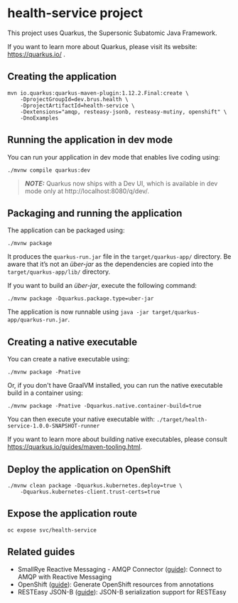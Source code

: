 # health-service project

This project uses Quarkus, the Supersonic Subatomic Java Framework.

If you want to learn more about Quarkus, please visit its website: https://quarkus.io/ .

## Creating the application

```shell script
mvn io.quarkus:quarkus-maven-plugin:1.12.2.Final:create \
    -DprojectGroupId=dev.brus.health \
    -DprojectArtifactId=health-service \
    -Dextensions="amqp, resteasy-jsonb, resteasy-mutiny, openshift" \
    -DnoExamples
```

## Running the application in dev mode

You can run your application in dev mode that enables live coding using:
```shell script
./mvnw compile quarkus:dev
```

> **_NOTE:_**  Quarkus now ships with a Dev UI, which is available in dev mode only at http://localhost:8080/q/dev/.

## Packaging and running the application

The application can be packaged using:
```shell script
./mvnw package
```
It produces the `quarkus-run.jar` file in the `target/quarkus-app/` directory.
Be aware that it’s not an _über-jar_ as the dependencies are copied into the `target/quarkus-app/lib/` directory.

If you want to build an _über-jar_, execute the following command:
```shell script
./mvnw package -Dquarkus.package.type=uber-jar
```

The application is now runnable using `java -jar target/quarkus-app/quarkus-run.jar`.

## Creating a native executable

You can create a native executable using: 
```shell script
./mvnw package -Pnative
```

Or, if you don't have GraalVM installed, you can run the native executable build in a container using: 
```shell script
./mvnw package -Pnative -Dquarkus.native.container-build=true
```

You can then execute your native executable with: `./target/health-service-1.0.0-SNAPSHOT-runner`

If you want to learn more about building native executables, please consult https://quarkus.io/guides/maven-tooling.html.

## Deploy the application on OpenShift

```shell script
./mvnw clean package -Dquarkus.kubernetes.deploy=true \
    -Dquarkus.kubernetes-client.trust-certs=true
```

## Expose the application route
```shell script
oc expose svc/health-service
```

## Related guides

- SmallRye Reactive Messaging - AMQP Connector ([guide](https://quarkus.io/guides/amqp)): Connect to AMQP with Reactive Messaging
- OpenShift ([guide](https://quarkus.io/guides/openshift)): Generate OpenShift resources from annotations
- RESTEasy JSON-B ([guide](https://quarkus.io/guides/rest-json)): JSON-B serialization support for RESTEasy

